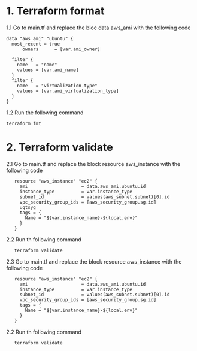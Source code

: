 # 1. Terraform format

1.1 Go to main.tf and replace the bloc data aws_ami with the following code
```
data "aws_ami" "ubuntu" {
  most_recent = true
      owners      = [var.ami_owner] 

  filter {
    name   = "name"
    values = [var.ami_name]
  }
  filter {
    name   = "virtualization-type"
    values = [var.ami_virtualization_type]
  }
}
```

1.2 Run the following command
```
terraform fmt
```
# 2. Terraform validate
2.1 Go to main.tf and replace the block resource aws_instance with the following code
```
   resource "aws_instance" "ec2" {
     ami                    = data.aws_ami.ubuntu.id
     instance_type          = var.instance_type
     subnet_id              = values(aws_subnet.subnet)[0].id
     vpc_security_group_ids = [aws_security_group.sg.id]
     uqtsyg
     tags = {
       Name = "${var.instance_name}-${local.env}"
     }
   }
```

2.2 Run th following command
```
   terraform validate
```

2.3 Go to main.tf and replace the block resource aws_instance with the following code
```
   resource "aws_instance" "ec2" {
     ami                    = data.aws_ami.ubuntu.id
     instance_type          = var.instance_type
     subnet_id              = values(aws_subnet.subnet)[0].id
     vpc_security_group_ids = [aws_security_group.sg.id]
     tags = {
       Name = "${var.instance_name}-${local.env}"
     }
   }
```

2.2 Run th following command
```
   terraform validate
```